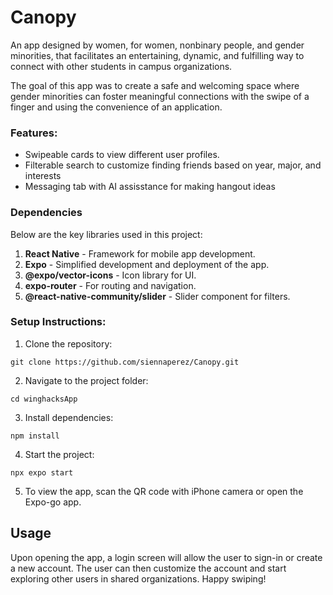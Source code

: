 # Canopy
An app designed by women, for women, nonbinary people, and gender minorities, that facilitates an entertaining, dynamic, and fulfilling way to connect with other students in campus organizations.

The goal of this app was to create a safe and welcoming space where gender minorities can foster meaningful connections with the swipe of a finger and using the convenience of an application.

### Features:
- Swipeable cards to view different user profiles.
- Filterable search to customize finding friends based on year, major, and interests
- Messaging tab with AI assisstance for making hangout ideas

### Dependencies
Below are the key libraries used in this project:
1. **React Native** - Framework for mobile app development.
2. **Expo** - Simplified development and deployment of the app.
3. **@expo/vector-icons** - Icon library for UI.
4. **expo-router** - For routing and navigation.
5. **@react-native-community/slider** - Slider component for filters.

### Setup Instructions:
1. Clone the repository:
```
git clone https://github.com/siennaperez/Canopy.git
```
2. Navigate to the project folder:
```
cd winghacksApp
```
3. Install dependencies:
```
npm install
```
4. Start the project:
```
npx expo start
```
5. To view the app, scan the QR code with iPhone camera or open the Expo-go app.

## Usage
Upon opening the app, a login screen will allow the user to sign-in or create a new account. The user can then customize the account and start exploring other users in shared organizations. Happy swiping!
